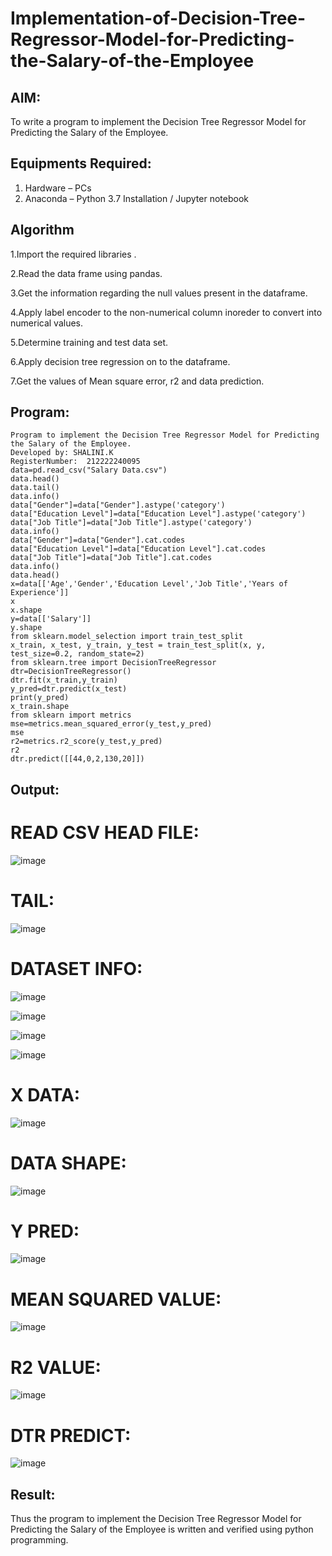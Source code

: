 # Implementation-of-Decision-Tree-Regressor-Model-for-Predicting-the-Salary-of-the-Employee

## AIM:
To write a program to implement the Decision Tree Regressor Model for Predicting the Salary of the Employee.

## Equipments Required:
1. Hardware – PCs
2. Anaconda – Python 3.7 Installation / Jupyter notebook

## Algorithm

1.Import the required libraries .

2.Read the data frame using pandas.

3.Get the information regarding the null values present in the dataframe.

4.Apply label encoder to the non-numerical column inoreder to convert into numerical values.

5.Determine training and test data set.

6.Apply decision tree regression on to the dataframe.

7.Get the values of Mean square error, r2 and data prediction.  

## Program:
```
Program to implement the Decision Tree Regressor Model for Predicting the Salary of the Employee.
Developed by: SHALINI.K
RegisterNumber:  212222240095
data=pd.read_csv("Salary Data.csv")
data.head()
data.tail()
data.info()
data["Gender"]=data["Gender"].astype('category')
data["Education Level"]=data["Education Level"].astype('category')
data["Job Title"]=data["Job Title"].astype('category')
data.info()
data["Gender"]=data["Gender"].cat.codes
data["Education Level"]=data["Education Level"].cat.codes
data["Job Title"]=data["Job Title"].cat.codes
data.info()
data.head()
x=data[['Age','Gender','Education Level','Job Title','Years of Experience']]
x
x.shape
y=data[['Salary']]
y.shape
from sklearn.model_selection import train_test_split
x_train, x_test, y_train, y_test = train_test_split(x, y, test_size=0.2, random_state=2)
from sklearn.tree import DecisionTreeRegressor
dtr=DecisionTreeRegressor()
dtr.fit(x_train,y_train)
y_pred=dtr.predict(x_test)
print(y_pred)
x_train.shape
from sklearn import metrics
mse=metrics.mean_squared_error(y_test,y_pred)
mse
r2=metrics.r2_score(y_test,y_pred)
r2
dtr.predict([[44,0,2,130,20]])
```

## Output:

# READ CSV HEAD FILE:

![image](https://github.com/shalinikannan23/Implementation-of-Decision-Tree-Regressor-Model-for-Predicting-the-Salary-of-the-Employee/assets/118656529/3ffb504d-a7a1-4b42-b749-0f3258bcf656)

# TAIL:

![image](https://github.com/shalinikannan23/Implementation-of-Decision-Tree-Regressor-Model-for-Predicting-the-Salary-of-the-Employee/assets/118656529/79f6f7b2-e790-4c46-9b7b-f571c25ede2f)

# DATASET INFO:

![image](https://github.com/shalinikannan23/Implementation-of-Decision-Tree-Regressor-Model-for-Predicting-the-Salary-of-the-Employee/assets/118656529/271d7609-b28e-4831-8171-6c39b47a5d20)

![image](https://github.com/shalinikannan23/Implementation-of-Decision-Tree-Regressor-Model-for-Predicting-the-Salary-of-the-Employee/assets/118656529/f73952ba-feef-4e59-b81b-641792c23306)

![image](https://github.com/shalinikannan23/Implementation-of-Decision-Tree-Regressor-Model-for-Predicting-the-Salary-of-the-Employee/assets/118656529/d3f6e59b-b67d-414c-a0cd-9ce4e5299dc4)

![image](https://github.com/shalinikannan23/Implementation-of-Decision-Tree-Regressor-Model-for-Predicting-the-Salary-of-the-Employee/assets/118656529/fbab1c96-a847-49e5-9506-4f00c69fa18e)

# X DATA:

![image](https://github.com/shalinikannan23/Implementation-of-Decision-Tree-Regressor-Model-for-Predicting-the-Salary-of-the-Employee/assets/118656529/87c15651-41cf-479b-ae52-02199bca48d2)

# DATA SHAPE:

![image](https://github.com/shalinikannan23/Implementation-of-Decision-Tree-Regressor-Model-for-Predicting-the-Salary-of-the-Employee/assets/118656529/b13e6c8c-9715-4102-be85-56028ac0ad1b)

# Y PRED:

![image](https://github.com/shalinikannan23/Implementation-of-Decision-Tree-Regressor-Model-for-Predicting-the-Salary-of-the-Employee/assets/118656529/674e7856-c6c6-4897-8ad2-d4ac3827c18f)

# MEAN SQUARED VALUE:

![image](https://github.com/shalinikannan23/Implementation-of-Decision-Tree-Regressor-Model-for-Predicting-the-Salary-of-the-Employee/assets/118656529/ff568d12-9386-458b-8798-27dc71ba0ceb)

# R2 VALUE:

![image](https://github.com/shalinikannan23/Implementation-of-Decision-Tree-Regressor-Model-for-Predicting-the-Salary-of-the-Employee/assets/118656529/f41bcce2-bce0-460f-970a-d4401fb4b4bf)

# DTR PREDICT:

![image](https://github.com/shalinikannan23/Implementation-of-Decision-Tree-Regressor-Model-for-Predicting-the-Salary-of-the-Employee/assets/118656529/557c20fa-1ba0-43c1-a323-41cbed452f87)

## Result:
Thus the program to implement the Decision Tree Regressor Model for Predicting the Salary of the Employee is written and verified using python programming.
